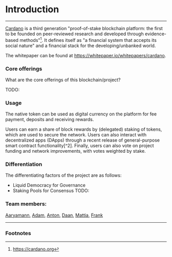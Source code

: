 #  Introduction

---

[Cardano](https://cardano.org) is a third generation "proof-of-stake blockchain platform: the first to be founded on
peer-reviewed research and developed through evidence-based methods"[^1]. It defines itself as "a financial system
that accepts its social nature" and a financial stack for the developing/unbanked world.

The whitepaper can be found at https://whitepaper.io/whitepapers/cardano.

### Core offerings
What are the core offerings of this blockchain/project?

TODO:

### Usage

The native token can be used as digital currency on the platform for fee payment, deposits and receiving rewards.

Users can earn a share of block rewards by (delegated) staking of tokens, which are used to secure the network.
Users can also interact with decentralized apps (DApps) through a recent release of general-purpose smart contract
functionality[^2]. Finally, users can also vote on project funding and network improvements, with votes weighted by
stake.

### Differentiation
The differentiating factors of the project are as follows:
- Liquid Democracy for Governance
- Staking Pools for Consensus
TODO:

### Team members:
[Aaryamann](https://github.com/rymnc), [Adam](https://github.com/adambrzosko), [Anton](https://github.com/antonva),
[Daan](https://github.com/Daanvdplas), [Mattia](https://github.com/bredamatt), [Frank](https://github.com/evilrobot-01)

---
### Footnotes
[^1]: https://cardano.org